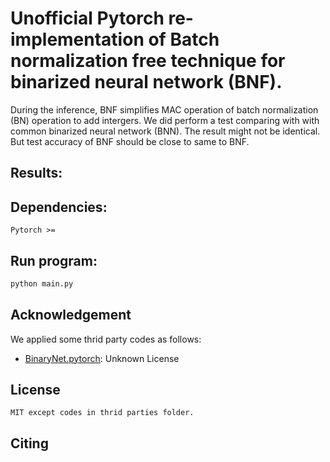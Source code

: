 # Unofficial Pytorch re-implementation of Batch normalization free technique for binarized neural network (BNF).
During the inference, BNF simplifies MAC operation of batch normalization (BN) operation to add intergers. We did perform a test comparing with with common binarized neural network (BNN). The result might not be identical. But test accuracy of BNF should be close to same to BNF.

## Results:

## Dependencies:
```
Pytorch >=
```

## Run program:
```python
python main.py
```

## Acknowledgement
We applied some thrid party codes as follows:
- [BinaryNet.pytorch](https://github.com/itayhubara/BinaryNet.pytorch): Unknown License

## License
```
MIT except codes in thrid parties folder.
```

## Citing
```

```
